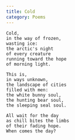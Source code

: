 ```yaml
---
title: Cold
category: Poems
---
```


    Cold,
    in the way of frozen,
    wasting ice:
    the arctic's night
    of every creature
    running toward the hope
    of morning light.

    This is,
    in ways unknown,
    the landscape of cities
    filled with men:
    the white bunny soul,
    the hunting bear soul,
    the sleeping seal soul.

    All wait for the day
    as chill bites the limbs
    of their fading hope.
    When comes the day?



